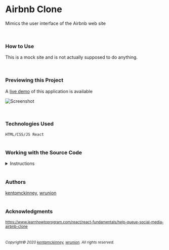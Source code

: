 
# Airbnb Clone

Mimics the user interface of the Airbnb web site

  <br/>

### How to Use
This is a mock site and is not actually supposed to do anything.

<br/>

### Previewing this Project
A [live demo](https://kentpmckinney.github.io/epi-airbnb-clone) of this application is available

![Screenshot](http://kentpmckinney.github.io/epi-airbnb-clone/epi-airbnb-clone.gif)

<br/>

### Technologies Used

  <code>HTML/CSS/JS
React</code>
  <br/>
  <br/>

### Working with the Source Code

<details markdown="1">
  <summary markdown="1">Instructions</summary>

  <br markdown="1"/>
  The following are suggestions to help set up a development environment for this project. The actual steps needed may differ slightly depending on the operating system and other factors.

  <br markdown="1"/>
  <br markdown="1"/>

  ### Prerequisites

  The following software must be installed and properly configured on the target machine. 

  

* Git (recommended)
  <br markdown="1"/>

  ### Setting up a Development Environment

  The following steps are meant to be a quick way to get the project up and running.

  
1. Download a copy of the source code from: https://github.com/kentpmckinney/epi-airbnb-clone or clone using the repository link: https://github.com/kentpmckinney/epi-airbnb-clone.git
  <br markdown="1"/>

  ### Notes

  

  ### Deployment

  

</details>

<br markdown="1"/>

### Authors

[kentpmckinney](https://github.com/kentpmckinney), [wrunion](https://github.com/wrunion)
<br markdown="1"/>
<br markdown="1"/>

### Acknowledgments

<sub markdown="1">https://www.learnhowtoprogram.com/react/react-fundamentals/help-queue-social-media-airbnb-clone</sub>
<br markdown="1"/>
<br markdown="1"/>

###### <sub markdown="1">Copyright&copy; 2020 [kentpmckinney](https://github.com/kentpmckinney), [wrunion](https://github.com/wrunion). All rights reserved.</sub>